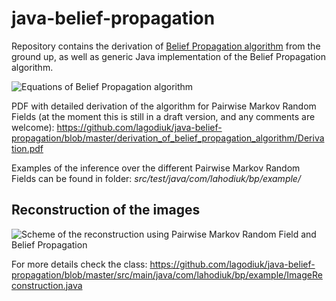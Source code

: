 # java-belief-propagation

Repository contains the derivation of [Belief Propagation algorithm](https://en.wikipedia.org/wiki/Belief_propagation) from the ground up, as well as generic Java implementation of the Belief Propagation algorithm.


![Equations of Belief Propagation algorithm](https://raw.githubusercontent.com/lagodiuk/java-belief-propagation/master/img/belief_propagation.png)

PDF with detailed derivation of the algorithm for Pairwise Markov Random Fields (at the moment this is still in a draft version, and any comments are welcome): 
https://github.com/lagodiuk/java-belief-propagation/blob/master/derivation_of_belief_propagation_algorithm/Derivation.pdf

Examples of the inference over the different Pairwise Markov Random Fields can be found in folder: *src/test/java/com/lahodiuk/bp/example/*

## Reconstruction of the images ##
![Scheme of the reconstruction using Pairwise Markov Random Field and Belief Propagation](https://raw.githubusercontent.com/lagodiuk/java-belief-propagation/master/img/image_reconstruction_scheme.png)

For more details check the class: https://github.com/lagodiuk/java-belief-propagation/blob/master/src/main/java/com/lahodiuk/bp/example/ImageReconstruction.java
